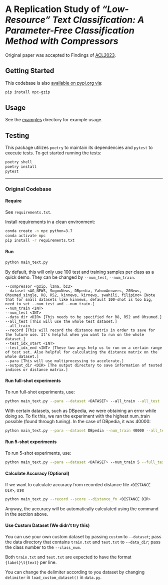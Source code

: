 # A Replication Study of *“Low-Resource” Text Classification: A Parameter-Free Classification Method with Compressors*

Original paper was accepted to Findings of [ACL2023](https://aclanthology.org/2023.findings-acl.426/).

## Getting Started

This codebase is also [available on pypi.org via](https://pypi.org/project/npc-gzip):

```sh
pip install npc-gzip
```

## Usage

See the [examples](./examples/) directory for example usage.

## Testing

This package utilizes `poetry` to maintain its dependencies and `pytest` to execute tests. To get started running the tests:

```sh
poetry shell
poetry install
pytest
```

---

### Original Codebase

#### Require

See `requirements.txt`.

Install requirements in a clean environment:

```sh
conda create -n npc python=3.7
conda activate npc
pip install -r requirements.txt
```

#### Run

```sh
python main_text.py
```

By default, this will only use 100 test and training samples per class as a quick demo. They can be changed by `--num_test`, `--num_train`.

```text
--compressor <gzip, lzma, bz2>
--dataset <AG_NEWS, SogouNews, DBpedia, YahooAnswers, 20News, Ohsumed_single, R8, R52, kinnews, kirnews, swahili, filipino> [Note that for small datasets like kinnews, default 100-shot is too big, need to set --num_test and --num_train.]
--num_train <INT>
--num_test <INT>
--data_dir <DIR> [This needs to be specified for R8, R52 and Ohsumed.]
--all_test [This will use the whole test dataset.]
--all_train
--record [This will record the distance matrix in order to save for the future use. It's helpful when you want to run on the whole dataset.]
--test_idx_start <INT>
--test_idx_end <INT> [These two args help us to run on a certain range of test set. Also helpful for calculating the distance matrix on the whole dataset.]
--para [This will use multiprocessing to accelerate.]
--output_dir <DIR> [The output directory to save information of tested indices or distance matrix.]
```

#### Run full-shot experiments

To run full-shot experiments, use:

```sh
python main_text.py --para --dataset <DATASET> --all_train --all_test
```

With certain datasets, such as DBpedia, we were obtaining an error while doing so. To fix this, we ran the experiment with the highest num_train possible (found through tuning). In the case of DBpedia, it was 40000:

```sh
python main_text.py --para --dataset DBpedia --num_train 40000 --all_test
```

#### Run 5-shot experiments

To run 5-shot experiments, use:

```sh
python main_text.py --para --dataset <DATASET> --num_train 5 --full_test
```

#### Calculate Accuracy (Optional)

If we want to calculate accuracy from recorded distance file `<DISTANCE DIR>`, use

```sh
python main_text.py --record --score --distance_fn <DISTANCE DIR>
```

Anyway, the accuracy will be automatically calculated using the command in the section above.

#### Use Custom Dataset (We didn't try this)

You can use your own custom dataset by passing `custom` to `--dataset`; pass the data directory that contains `train.txt` and `test.txt` to `--data_dir`; pass the class number to the `--class_num`.

Both `train.txt` and `test.txt` are expected to have the format `{label}\t{text}` per line.

You can change the delimiter according to you dataset by changing `delimiter` in `load_custom_dataset()` in `data.py`.
